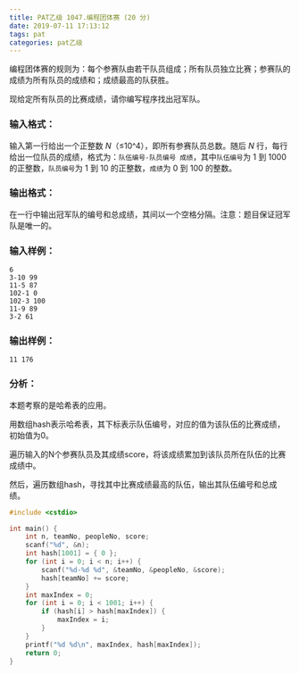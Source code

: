 ```yaml
---
title: PAT乙级 1047.编程团体赛 (20 分)
date: 2019-07-11 17:13:12
tags: pat
categories: pat乙级
---
```


编程团体赛的规则为：每个参赛队由若干队员组成；所有队员独立比赛；参赛队的成绩为所有队员的成绩和；成绩最高的队获胜。

现给定所有队员的比赛成绩，请你编写程序找出冠军队。

<!--more-->

### 输入格式：

输入第一行给出一个正整数 *N*（≤10^4），即所有参赛队员总数。随后 *N* 行，每行给出一位队员的成绩，格式为：`队伍编号-队员编号 成绩`，其中`队伍编号`为 1 到 1000 的正整数，`队员编号`为 1 到 10 的正整数，`成绩`为 0 到 100 的整数。

### 输出格式：

在一行中输出冠军队的编号和总成绩，其间以一个空格分隔。注意：题目保证冠军队是唯一的。

### 输入样例：

```in
6
3-10 99
11-5 87
102-1 0
102-3 100
11-9 89
3-2 61
```

### 输出样例：

```out
11 176
```

### 分析：

本题考察的是哈希表的应用。

用数组hash表示哈希表，其下标表示队伍编号，对应的值为该队伍的比赛成绩，初始值为0。

遍历输入的N个参赛队员及其成绩score，将该成绩累加到该队员所在队伍的比赛成绩中。

然后，遍历数组hash，寻找其中比赛成绩最高的队伍，输出其队伍编号和总成绩。

```c++
#include <cstdio>

int main() {
	int n, teamNo, peopleNo, score;
	scanf("%d", &n);
	int hash[1001] = { 0 };
	for (int i = 0; i < n; i++) {
		scanf("%d-%d %d", &teamNo, &peopleNo, &score);
		hash[teamNo] += score;
	}
	int maxIndex = 0;
	for (int i = 0; i < 1001; i++) {
		if (hash[i] > hash[maxIndex]) {
			maxIndex = i;
		}
	}
	printf("%d %d\n", maxIndex, hash[maxIndex]);
	return 0;
}
```


